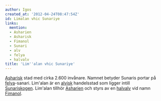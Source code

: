 ```yaml
---
author: Igos
created_at: '2012-04-24T08:47:54Z'
id: Limalan vhic Sunariye
links:
  mention:
  - Asharien
  - Asharisk
  - Fimanol
  - Sunari
  - alv
  - felya
  - halvalv
title: 'Lim''alan vhic Sunariye'
---
```


[Asharisk] stad med cirka 2.600 invånare. Namnet betyder Sunaris portar på [felya]-sanari. Lim'alan
är en [alvisk] handelsstad som ligger intill [Sunariskogen]. Lim'alan tillhör [Asharien] och styrs
av en [halvalv] vid namn [Fimanol].

  [Asharisk]: Asharisk
  [felya]: felya
  [alvisk]: alv
  [Sunariskogen]: Sunari
  [Asharien]: Asharien
  [halvalv]: halvalv
  [Fimanol]: Fimanol